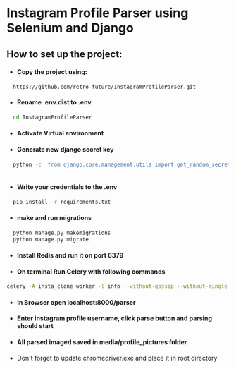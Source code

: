 # Instagram Profile Parser using Selenium and Django

## How to set up the project:
* #### Copy the project using:
```
  https://github.com/retro-future/InstagramProfileParser.git
```


* #### Rename .env.dist to .env

```bash
  cd InstagramProfileParser 
```
* #### Activate Virtual environment
* #### Generate new django secret key
```bash
  python -c 'from django.core.management.utils import get_random_secret_key; print(get_random_secret_key())'
 
```
* #### Write your credentials to the .env 
```bash
  pip install -r requirements.txt 
```
* #### make and run migrations
```bash
  python manage.py makemigrations
  python manage.py migrate
```
* #### Install Redis and run it on port 6379
* #### On terminal Run Celery with following commands
```bash
celery -A insta_clone worker -l info --without-gossip --without-mingle --without-heartbeat -Ofair --pool=solo
```
* #### In Browser open localhost:8000/parser
* #### Enter instagram profile username, click parse button and parsing should start
* #### All parsed imaged saved in media/profile_pictures folder

* Don't forget to update chromedriver.exe and place it in root directory